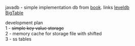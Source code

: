 javadb - simple implementation db from [book](https://www.piter.com/product/vysokonagruzhennye-prilozheniya-programmirovanie-masshtabirovanie-podderzhka).
links 
[leveldb](https://github.com/google/leveldb/blob/main/doc/impl.md)  
[BigTable](https://storage.googleapis.com/pub-tools-public-publication-data/pdf/68a74a85e1662fe02ff3967497f31fda7f32225c.pdf)  


development plan  
1 - ~~simple key value storage~~  
2 - memory cache for storage file with shifted  
3 - ss tables  